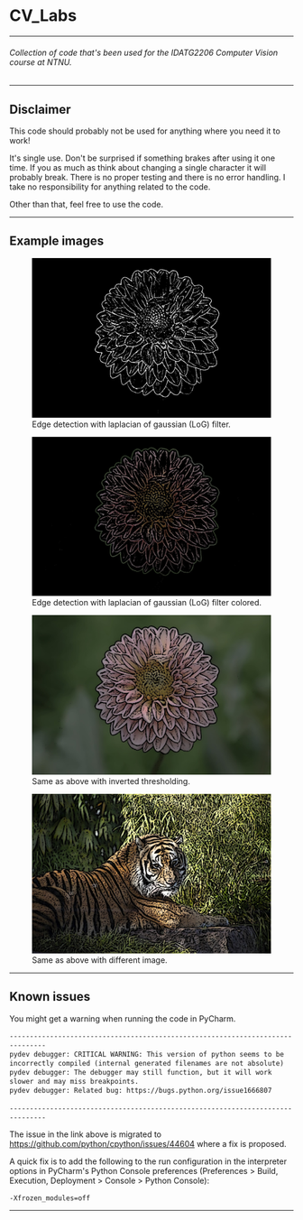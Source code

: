 
# CV_Labs

---

###### Collection of code that's been used for the IDATG2206 Computer Vision course at NTNU.

---

## Disclaimer

This code should probably not be used for anything where you need it to work!

It's single use. Don't be surprised if something brakes after using it one time. If you as much as think about changing
a single character it will probably break. There is no proper testing and there is no error handling. I take no
responsibility for anything related to the code.

Other than that, feel free to use the code.

---

## Example images

<figure>
    <img src="output_img/included_in_report/images/medianFilter_LoG_kernelSize5_computedSigma_threshold150_sigmaRatio1.6.png" width="500"
         alt="Flower">
    <figcaption>Edge detection with laplacian of gaussian (LoG) filter.</figcaption>
</figure>

<figure>
    <img src="output_img/LoG_ksz=9_color.jpg" width="500"
         alt="Flower colored">
    <figcaption>Edge detection with laplacian of gaussian (LoG) filter colored.</figcaption>
</figure>

<figure>
    <img src="output_img/LoG_ksz=9_color_inv.jpg" width="500"
         alt="Flower inverted and inverted">
    <figcaption>Same as above with inverted thresholding.</figcaption>
</figure>

<figure>
    <img src="output_img/Tiger_LoG_ksz=9_color_inv.jpg" width="500"
         alt="Tiger">
    <figcaption>Same as above with different image.</figcaption>
</figure>


---

## Known issues

You might get a warning when running the code in PyCharm.

```
-------------------------------------------------------------------------------
pydev debugger: CRITICAL WARNING: This version of python seems to be incorrectly compiled (internal generated filenames are not absolute)
pydev debugger: The debugger may still function, but it will work slower and may miss breakpoints.
pydev debugger: Related bug: https://bugs.python.org/issue1666807

-------------------------------------------------------------------------------
```

The issue in the link above is migrated to https://github.com/python/cpython/issues/44604 where a fix is proposed.

A quick fix is to add the following to the run configuration in the interpreter options in PyCharm's Python Console
preferences (Preferences > Build, Execution, Deployment > Console > Python Console):

```
-Xfrozen_modules=off
```

---